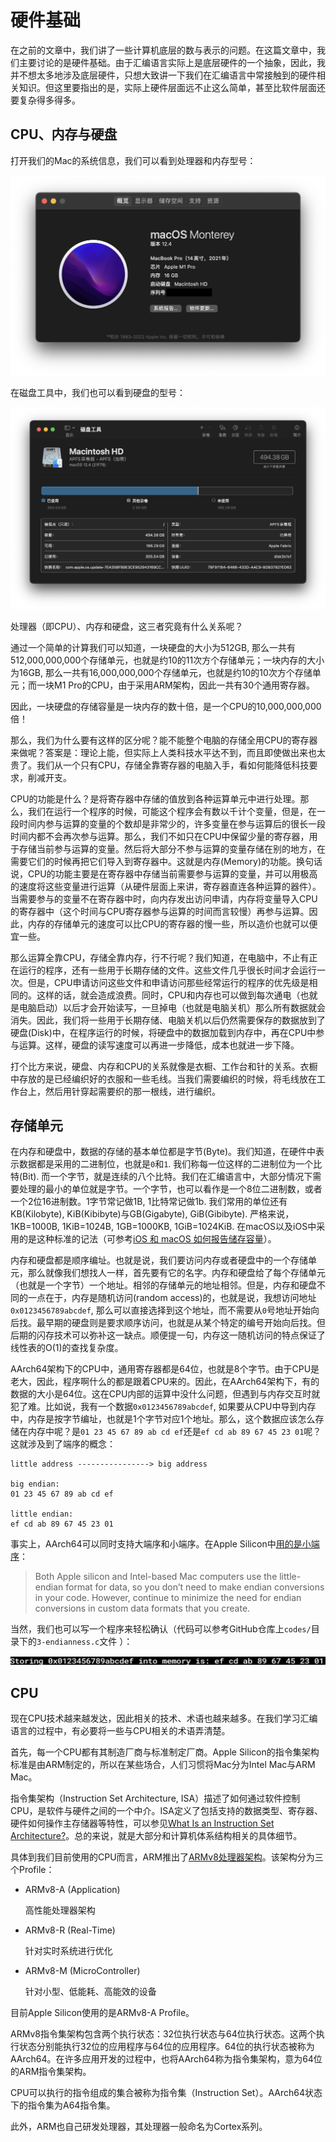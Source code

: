 # 硬件基础

在之前的文章中，我们讲了一些计算机底层的数与表示的问题。在这篇文章中，我们主要讨论的是硬件基础。由于汇编语言实际上是底层硬件的一个抽象，因此，我并不想太多地涉及底层硬件，只想大致讲一下我们在汇编语言中常接触到的硬件相关知识。但这里要指出的是，实际上硬件层面远不止这么简单，甚至比软件层面还要复杂得多得多。

## CPU、内存与硬盘

打开我们的Mac的系统信息，我们可以看到处理器和内存型号：

![处理器和内存型号](./assets/3-cpu-mem.png)

在磁盘工具中，我们也可以看到硬盘的型号：

![Disk](./assets/3-disk.png)

处理器（即CPU）、内存和硬盘，这三者究竟有什么关系呢？

通过一个简单的计算我们可以知道，一块硬盘的大小为512GB, 那么一共有512,000,000,000个存储单元，也就是约10的11次方个存储单元；一块内存的大小为16GB, 那么一共有16,000,000,000个存储单元，也就是约10的10次方个存储单元；而一块M1 Pro的CPU，由于采用ARM架构，因此一共有30个通用寄存器。

因此，一块硬盘的存储容量是一块内存的数十倍，是一个CPU的10,000,000,000倍！

那么，我们为什么要有这样的区分呢？能不能整个电脑的存储全用CPU的寄存器来做呢？答案是：理论上能，但实际上人类科技水平达不到，而且即使做出来也太贵了。我们从一个只有CPU，存储全靠寄存器的电脑入手，看如何能降低科技要求，削减开支。

CPU的功能是什么？是将寄存器中存储的值放到各种运算单元中进行处理。那么，我们在运行一个程序的时候，可能这个程序会有数以千计个变量，但是，在一段时间内参与运算的变量的个数却是非常少的，许多变量在参与运算后的很长一段时间内都不会再次参与运算。那么，我们不如只在CPU中保留少量的寄存器，用于存储当前参与运算的变量。然后将大部分不参与运算的变量存储在别的地方，在需要它们的时候再把它们导入到寄存器中。这就是内存(Memory)的功能。换句话说，CPU的功能主要是在寄存器中存储当前需要参与运算的变量，并可以用极高的速度将这些变量进行运算（从硬件层面上来讲，寄存器直连各种运算的器件）。当需要参与的变量不在寄存器中时，向内存发出访问申请，内存将变量导入CPU的寄存器中（这个时间与CPU寄存器参与运算的时间而言较慢）再参与运算。因此，内存的存储单元的速度可以比CPU的寄存器的慢一些，所以造价也就可以便宜一些。

那么运算全靠CPU，存储全靠内存，行不行呢？我们知道，在电脑中，不止有正在运行的程序，还有一些用于长期存储的文件。这些文件几乎很长时间才会运行一次。但是，CPU申请访问这些文件和申请访问那些经常运行的程序的优先级是相同的。这样的话，就会造成浪费。同时，CPU和内存也可以做到每次通电（也就是电脑启动）以后才会开始读写，一旦掉电（也就是电脑关机）那么所有数据就会消失。因此，我们将一些用于长期存储、电脑关机以后仍然需要保存的数据放到了硬盘(Disk)中，在程序运行的时候，将硬盘中的数据加载到内存中，再在CPU中参与运算。这样，硬盘的读写速度可以再进一步降低，成本也就进一步下降。

打个比方来说，硬盘、内存和CPU的关系就像是衣橱、工作台和针的关系。衣橱中存放的是已经编织好的衣服和一些毛线。当我们需要编织的时候，将毛线放在工作台上，然后用针穿起需要织的那一根线，进行编织。

## 存储单元

在内存和硬盘中，数据的存储的基本单位都是字节(Byte)。我们知道，在硬件中表示数据都是采用的二进制位，也就是`0`和`1`. 我们称每一位这样的二进制位为一个比特(Bit). 而一个字节，就是连续的八个比特。我们在汇编语言中，大部分情况下需要处理的最小的单位就是字节。一个字节，也可以看作是一个8位二进制数，或者一个2位16进制数。1字节常记做1B, 1比特常记做1b. 我们常用的单位还有KB(Kilobyte), KiB(Kibibyte)与GB(Gigabyte), GiB(Gibibyte). 严格来说，1KB=1000B, 1KiB=1024B, 1GB=1000KB, 1GiB=1024KiB. 在macOS以及iOS中采用的是这种标准的记法（可参考[iOS 和 macOS 如何报告储存容量](https://support.apple.com/zh-cn/HT201402#decimal)）。

内存和硬盘都是顺序编址。也就是说，我们要访问内存或者硬盘中的一个存储单元，那么就像我们想找人一样，首先要有它的名字。内存和硬盘给了每个存储单元（也就是一个字节）一个地址。相邻的存储单元的地址相邻。但是，内存和硬盘不同的一点在于，内存是随机访问(random access)的，也就是说，我想访问地址`0x0123456789abcdef`, 那么可以直接选择到这个地址，而不需要从`0`号地址开始向后找。最早期的硬盘则是要求顺序访问，也就是从某个特定的编号开始向后找。但后期的闪存技术可以弥补这一缺点。顺便提一句，内存这一随机访问的特点保证了线性表的O(1)的查找复杂度。

AArch64架构下的CPU中，通用寄存器都是64位，也就是8个字节。由于CPU是老大，因此，程序啊什么的都是跟着CPU来的。因此，在AArch64架构下，有的数据的大小是64位。这在CPU内部的运算中没什么问题，但遇到与内存交互时就犯了难。比如说，我有一个数据`0x0123456789abcdef`, 如果要从CPU中导到内存中，内存是按字节编址，也就是1个字节对应1个地址。那么，这个数据应该怎么存储在内存中呢？是`01 23 45 67 89 ab cd ef`还是`ef cd ab 89 67 45 23 01`呢？这就涉及到了端序的概念：

```plaintext
little address ----------------> big address

big endian:
01 23 45 67 89 ab cd ef

little endian:
ef cd ab 89 67 45 23 01
```

事实上，AArch64可以同时支持大端序和小端序。在Apple Silicon中[用的是小端序](https://developer.apple.com/documentation/apple-silicon/porting-your-macos-apps-to-apple-silicon)：

> Both Apple silicon and Intel-based Mac computers use the little-endian format for data, so you don’t need to make endian conversions in your code. However, continue to minimize the need for endian conversions in custom data formats that you create.

当然，我们也可以写一个程序来轻松确认（代码可以参考GitHub仓库上`codes/`目录下的`3-endianness.c`文件 ）：

![端序](./assets/3-endianness.png)

## CPU

现在CPU技术越来越发达，因此相关的技术、术语也越来越多。在我们学习汇编语言的过程中，有必要将一些与CPU相关的术语弄清楚。

首先，每一个CPU都有其制造厂商与标准制定厂商。Apple Silicon的指令集架构标准是由ARM制定的，所以在某些场合，人们习惯将Mac分为Intel Mac与ARM Mac。

指令集架构（Instruction Set Architecture, ISA）描述了如何通过软件控制CPU，是软件与硬件之间的一个中介。ISA定义了包括支持的数据类型、寄存器、硬件如何操作主存储器等特性，可以参见[What Is an Instruction Set Architecture?](https://www.arm.com/glossary/isa)。总的来说，就是大部分和计算机体系结构相关的具体细节。

具体到我们目前使用的CPU而言，ARM推出了[ARMv8处理器架构](https://www.arm.com/architecture/cpu)。该架构分为三个Profile：

* ARMv8-A (Application)

   高性能处理器架构
* ARMv8-R (Real-Time)

   针对实时系统进行优化
* ARMv8-M (MicroController)

   针对小型、低能耗、高能效的设备

目前Apple Silicon使用的是ARMv8-A Profile。

ARMv8指令集架构包含两个执行状态：32位执行状态与64位执行状态。这两个执行状态分别能执行32位的应用程序与64位的应用程序。64位的执行状态被称为AArch64。在许多应用开发的过程中，也将AArch64称为指令集架构，意为64位的ARM指令集架构。

CPU可以执行的指令组成的集合被称为指令集（Instruction Set）。AArch64状态下的指令集为A64指令集。

此外，ARM也自己研发处理器，其处理器一般命名为Cortex系列。
